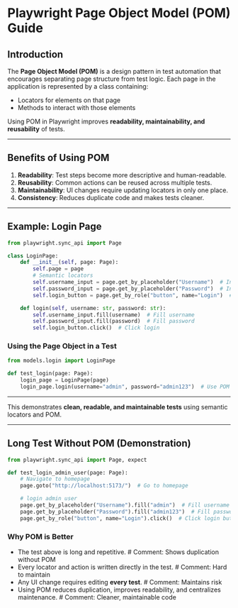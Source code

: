 # Playwright Page Object Model (POM) Guide

## Introduction

The **Page Object Model (POM)** is a design pattern in test automation that encourages separating page structure from test logic. Each page in the application is represented by a class containing:
- Locators for elements on that page
- Methods to interact with those elements

Using POM in Playwright improves **readability, maintainability, and reusability** of tests.

---

## Benefits of Using POM

1. **Readability**: Test steps become more descriptive and human-readable.
2. **Reusability**: Common actions can be reused across multiple tests.
3. **Maintainability**: UI changes require updating locators in only one place.
4. **Consistency**: Reduces duplicate code and makes tests cleaner.

---

## Example: Login Page

```python
from playwright.sync_api import Page

class LoginPage:
    def __init__(self, page: Page):
        self.page = page
        # Semantic locators
        self.username_input = page.get_by_placeholder("Username")  # Input field for username
        self.password_input = page.get_by_placeholder("Password")  # Input field for password
        self.login_button = page.get_by_role("button", name="Login")  # Login button

    def login(self, username: str, password: str):
        self.username_input.fill(username)  # Fill username
        self.password_input.fill(password)  # Fill password
        self.login_button.click()  # Click login
```

### Using the Page Object in a Test

```python
from models.login import LoginPage

def test_login(page: Page):
    login_page = LoginPage(page)
    login_page.login(username="admin", password="admin123")  # Use POM method
```

---

This demonstrates **clean, readable, and maintainable tests** using semantic locators and POM.

---

## Long Test Without POM (Demonstration)

```python
from playwright.sync_api import Page, expect

def test_login_admin_user(page: Page):
    # Navigate to homepage
    page.goto("http://localhost:5173/")  # Go to homepage

    # login admin user
    page.get_by_placeholder("Username").fill("admin")  # Fill username
    page.get_by_placeholder("Password").fill("admin123")  # Fill password
    page.get_by_role("button", name="Login").click()  # Click login button

```

### Why POM is Better

- The test above is long and repetitive.  # Comment: Shows duplication without POM
- Every locator and action is written directly in the test.  # Comment: Hard to maintain
- Any UI change requires editing **every test**.  # Comment: Maintains risk
- Using POM reduces duplication, improves readability, and centralizes maintenance.  # Comment: Cleaner, maintainable code


